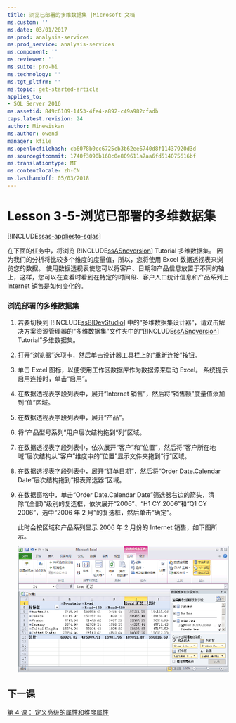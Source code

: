```yaml
---
title: 浏览已部署的多维数据集 |Microsoft 文档
ms.custom: ''
ms.date: 03/01/2017
ms.prod: analysis-services
ms.prod_service: analysis-services
ms.component: ''
ms.reviewer: ''
ms.suite: pro-bi
ms.technology: ''
ms.tgt_pltfrm: ''
ms.topic: get-started-article
applies_to:
- SQL Server 2016
ms.assetid: 849c6109-1453-4fe4-a892-c49a982cfadb
caps.latest.revision: 24
author: Minewiskan
ms.author: owend
manager: kfile
ms.openlocfilehash: cb6078b0cc6725cb3b62ee6740d8f11437920d3d
ms.sourcegitcommit: 1740f3090b168c0e809611a7aa6fd514075616bf
ms.translationtype: MT
ms.contentlocale: zh-CN
ms.lasthandoff: 05/03/2018
---
```

# <a name="lesson-3-5---browsing-the-deployed-cube"></a>Lesson 3-5-浏览已部署的多维数据集
[!INCLUDE[ssas-appliesto-sqlas](../includes/ssas-appliesto-sqlas.md)]

在下面的任务中，将浏览 [!INCLUDE[ssASnoversion](../includes/ssasnoversion-md.md)] Tutorial 多维数据集。 因为我们的分析将比较多个维度的度量值，所以，您将使用 Excel 数据透视表来浏览您的数据。 使用数据透视表使您可以将客户、日期和产品信息放置于不同的轴上，这样，您可以在查看时看到在特定的时间段、客户人口统计信息和产品系列上 Internet 销售是如何变化的。  
  
### <a name="to-browse-the-deployed-cube"></a>浏览部署的多维数据集  
  
1.  若要切换到 [!INCLUDE[ssBIDevStudio](../includes/ssbidevstudio-md.md)] 中的“多维数据集设计器”，请双击解决方案资源管理器的“多维数据集”文件夹中的“[!INCLUDE[ssASnoversion](../includes/ssasnoversion-md.md)] Tutorial”多维数据集。  
  
2.  打开“浏览器”选项卡，然后单击设计器工具栏上的“重新连接”按钮。  
  
3.  单击 Excel 图标，以便使用工作区数据库作为数据源来启动 Excel。 系统提示启用连接时，单击“启用”。  
  
4.  在数据透视表字段列表中，展开“Internet 销售”，然后将“销售额”度量值添加到“值”区域。  
  
5.  在数据透视表字段列表中，展开“产品”。  
  
6.  将“产品型号系列”用户层次结构拖到“列”区域。  
  
7.  在数据透视表字段列表中，依次展开“客户”和“位置”，然后将“客户所在地域”层次结构从“客户”维度中的“位置”显示文件夹拖到“行”区域。  
  
8.  在数据透视表字段列表中，展开“订单日期”，然后将“Order Date.Calendar Date”层次结构拖到“报表筛选器”区域。  
  
9. 在数据窗格中，单击“Order Date.Calendar Date”筛选器右边的箭头，清除“(全部)”级别的复选框，依次展开“2006”、“H1 CY 2006”和“Q1 CY 2006”，选中“2006 年 2 月”的复选框，然后单击“确定”。  
  
    此时会按区域和产品系列显示 2006 年 2 月份的 Internet 销售，如下图所示。  
  
    ![Internet 销售区域和产品线](../analysis-services/media/l3-cube-browser-finish.gif "Internet 销售区域和产品线")  
  
## <a name="next-lesson"></a>下一课  
[第 4 课： 定义高级的属性和维度属性](../analysis-services/lesson-4-defining-advanced-attribute-and-dimension-properties.md)  
  
  
  

